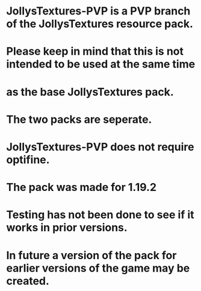 
   # JollysTextures-PVP is a PVP branch of the JollysTextures resource pack.
# Please keep in mind that this is not intended to be used at the same time
# as the base JollysTextures pack.

# The two packs are seperate.
# JollysTextures-PVP does not require optifine.

# The pack was made for 1.19.2
# Testing has not been done to see if it works in prior versions.

# In future a version of the pack for earlier versions of the game may be created.

